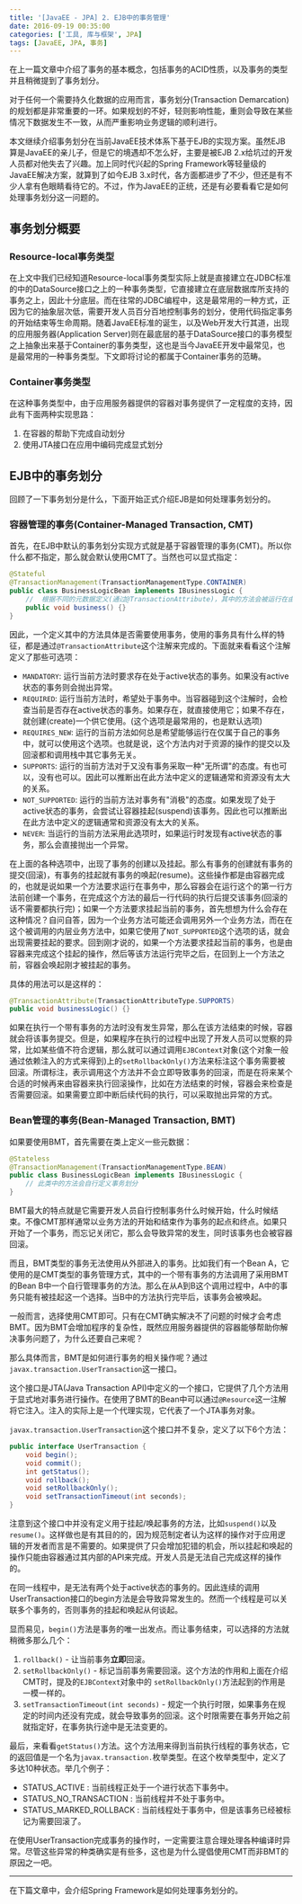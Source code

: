 ```yaml
---
title: '[JavaEE - JPA] 2. EJB中的事务管理'
date: 2016-09-19 00:35:00
categories: ['工具, 库与框架', JPA]
tags: [JavaEE, JPA, 事务]
---
```


在上一篇文章中介绍了事务的基本概念，包括事务的ACID性质，以及事务的类型并且稍微提到了事务划分。

对于任何一个需要持久化数据的应用而言，事务划分(Transaction Demarcation)的规划都是非常重要的一环。如果规划的不好，轻则影响性能，重则会导致在某些情况下数据发生不一致，从而严重影响业务逻辑的顺利进行。

本文继续介绍事务划分在当前JavaEE技术体系下基于EJB的实现方案。虽然EJB算是JavaEE的亲儿子，但是它的境遇却不怎么好，主要是被EJB 2.x给坑过的开发人员都对他失去了兴趣。加上同时代兴起的Spring Framework等轻量级的JavaEE解决方案，就算到了如今EJB 3.x时代，各方面都进步了不少，但还是有不少人拿有色眼睛看待它的。不过，作为JavaEE的正统，还是有必要看看它是如何处理事务划分这一问题的。

<!-- More -->

## 事务划分概要

### Resource-local事务类型

在上文中我们已经知道Resource-local事务类型实际上就是直接建立在JDBC标准的中的DataSource接口之上的一种事务类型，它直接建立在底层数据库所支持的事务之上，因此十分底层。而在往常的JDBC编程中，这是最常用的一种方式，正因为它的抽象层次低，需要开发人员百分百地控制事务的划分，使用代码指定事务的开始结束等生命周期。随着JavaEE标准的诞生，以及Web开发大行其道，出现的应用服务器(Application Server)则在最底层的基于DataSource接口的事务模型之上抽象出来基于Container的事务类型，这也是当今JavaEE开发中最常见，也是最常用的一种事务类型。下文即将讨论的都属于Container事务的范畴。

### Container事务类型

在这种事务类型中，由于应用服务器提供的容器对事务提供了一定程度的支持，因此有下面两种实现思路：

1. 在容器的帮助下完成自动划分
2. 使用JTA接口在应用中编码完成显式划分

## EJB中的事务划分

回顾了一下事务划分是什么，下面开始正式介绍EJB是如何处理事务划分的。

### 容器管理的事务(Container-Managed Transaction, CMT)

首先，在EJB中默认的事务划分实现方式就是基于容器管理的事务(CMT)。所以你什么都不指定，那么就会默认使用CMT了。当然也可以显式指定：

```java
@Stateful
@TransactionManagement(TransactionManagementType.CONTAINER)
public class BusinessLogicBean implements IBusinessLogic {
	//  根据不同的元数据定义(通过@TransactionAttribute)，其中的方法会被运行在由容器创建的事务中(如果声明了需要事务)
	public void business() {}
}
```

因此，一个定义其中的方法具体是否需要使用事务，使用的事务具有什么样的特征，都是通过`@TransactionAttribute`这个注解来完成的。下面就来看看这个注解定义了那些可选项：

- `MANDATORY`: 运行当前方法时要求存在处于active状态的事务。如果没有active状态的事务则会抛出异常。
- `REQUIRED`: 运行当前方法时，希望处于事务中。当容器碰到这个注解时，会检查当前是否存在active状态的事务。如果存在，就直接使用它；如果不存在，就创建(create)一个供它使用。(这个选项是最常用的，也是默认选项)
- `REQUIRES_NEW`: 运行的当前方法如何总是希望能够运行在仅属于自己的事务中，就可以使用这个选项。也就是说，这个方法内对于资源的操作的提交以及回滚都和调用栈中其它事务无关。
- `SUPPORTS`: 运行的当前方法对于又没有事务采取一种"无所谓"的态度。有也可以，没有也可以。因此可以推断出在此方法中定义的逻辑通常和资源没有太大的关系。
- `NOT_SUPPORTED`: 运行的当前方法对事务有"消极"的态度。如果发现了处于active状态的事务，会尝试让容器挂起(suspend)该事务。因此也可以推断出在此方法中定义的逻辑通常和资源没有太大的关系。
- `NEVER`: 当运行的当前方法采用此选项时，如果运行时发现有active状态的事务，那么会直接抛出一个异常。

在上面的各种选项中，出现了事务的创建以及挂起。那么有事务的创建就有事务的提交(回滚)，有事务的挂起就有事务的唤起(resume)。这些操作都是由容器完成的，也就是说如果一个方法要求运行在事务中，那么容器会在运行这个的第一行方法前创建一个事务，在完成这个方法的最后一行代码的执行后提交该事务(回滚的话不需要都执行完)；如果一个方法要求挂起当前的事务，首先想想为什么会存在这种情况？自问自答，因为一个业务方法可能还会调用另外一个业务方法，而在在这个被调用的内层业务方法中，如果它使用了`NOT_SUPPORTED`这个选项的话，就会出现需要挂起的要求。回到刚才说的，如果一个方法要求挂起当前的事务，也是由容器来完成这个挂起的操作，然后等该方法运行完毕之后，在回到上一个方法之前，容器会唤起刚才被挂起的事务。

具体的用法可以是这样的：

```java
@TransactionAttribute(TransactionAttributeType.SUPPORTS)
public void businessLogic() {}
```

如果在执行一个带有事务的方法时没有发生异常，那么在该方法结束的时候，容器就会将该事务提交。但是，如果程序在执行的过程中出现了开发人员可以觉察的异常，比如某些值不符合逻辑，那么就可以通过调用`EJBContext`对象(这个对象一般通过依赖注入的方式来得到)上的`setRollbackOnly()`方法来标注这个事务需要被回滚。所谓标注，表示调用这个方法并不会立即导致事务的回滚，而是在将来某个合适的时候再来由容器来执行回滚操作，比如在方法结束的时候，容器会来检查是否需要回滚。如果需要立即中断后续代码的执行，可以采取抛出异常的方式。

### Bean管理的事务(Bean-Managed Transaction, BMT)

如果要使用BMT，首先需要在类上定义一些元数据：

```java
@Stateless
@TransactionManagement(TransactionManagementType.BEAN)
public class BusinessLogicBean implements IBusinessLogic {
	// 此类中的方法会自行定义事务划分
}
```

BMT最大的特点就是它需要开发人员自行控制事务什么时候开始，什么时候结束。不像CMT那样通常以业务方法的开始和结束作为事务的起点和终点。如果只开始了一个事务，而忘记关闭它，那么会导致异常的发生，同时该事务也会被容器回滚。

而且，BMT类型的事务无法使用从外部进入的事务。比如我们有一个Bean A，它使用的是CMT类型的事务管理方式，其中的一个带有事务的方法调用了采用BMT的Bean B中一个自行管理事务的方法。那么在从A到B这个调用过程中，A中的事务只能有被挂起这一个选择。当B中的方法执行完毕后，该事务会被唤起。

一般而言，选择使用CMT即可。只有在CMT确实解决不了问题的时候才会考虑BMT。因为BMT会增加程序的复杂性，既然应用服务器提供的容器能够帮助你解决事务问题了，为什么还要自己来呢？

那么具体而言，BMT是如何进行事务的相关操作呢？通过`javax.transaction.UserTransaction`这一接口。

这个接口是JTA(Java Transaction API)中定义的一个接口，它提供了几个方法用于显式地对事务进行操作。在使用了BMT的Bean中可以通过`@Resource`这一注解将它注入。注入的实际上是一个代理实现，它代表了一个JTA事务对象。

`javax.transaction.UserTransaction`这个接口并不复杂，定义了以下6个方法：

```java
public interface UserTransaction {
	void begin();
	void commit();
	int getStatus();
	void rollback();
	void setRollbackOnly();
	void setTransactionTimeout(int seconds);
}
```

注意到这个接口中并没有定义用于挂起/唤起事务的方法，比如`suspend()`以及`resume()`。这样做也是有其目的的，因为规范制定者认为这样的操作对于应用逻辑的开发者而言是不需要的。如果提供了只会增加犯错的机会，所以挂起和唤起的操作只能由容器通过其内部的API来完成。开发人员是无法自己完成这样的操作的。

在同一线程中，是无法有两个处于active状态的事务的。因此连续的调用UserTransaction接口的begin方法是会导致异常发生的。然而一个线程是可以关联多个事务的，否则事务的挂起和唤起从何谈起。

显而易见，`begin()`方法是事务的唯一出发点。而让事务结束，可以选择的方法就稍微多那么几个：

1. `rollback()` - 让当前事务**立即**回滚。
2. `setRollbackOnly()` - 标记当前事务需要回滚。这个方法的作用和上面在介绍CMT时，提及的`EJBContext`对象中的 `setRollbackOnly()`方法起到的作用是一模一样的。
3. `setTransactionTimeout(int seconds)` - 规定一个执行时限，如果事务在规定的时间内还没有完成，就会导致事务的回滚。这个时限需要在事务开始之前就指定好，在事务执行途中是无法变更的。

最后，来看看`getStatus()`方法。这个方法用来得到当前执行线程的事务状态，它的返回值是一个名为`javax.transaction.`枚举类型。在这个枚举类型中，定义了多达10种状态。举几个例子：

- STATUS_ACTIVE : 当前线程正处于一个进行状态下事务中。
- STATUS_NO_TRANSACTION : 当前线程并不处于事务中。
- STATUS_MARKED_ROLLBACK : 当前线程处于事务中，但是该事务已经被标记为需要回滚了。

在使用UserTransaction完成事务的操作时，一定需要注意合理处理各种编译时异常。尽管这些异常的种类确实是有些多，这也是为什么提倡使用CMT而非BMT的原因之一吧。

---

在下篇文章中，会介绍Spring Framework是如何处理事务划分的。

